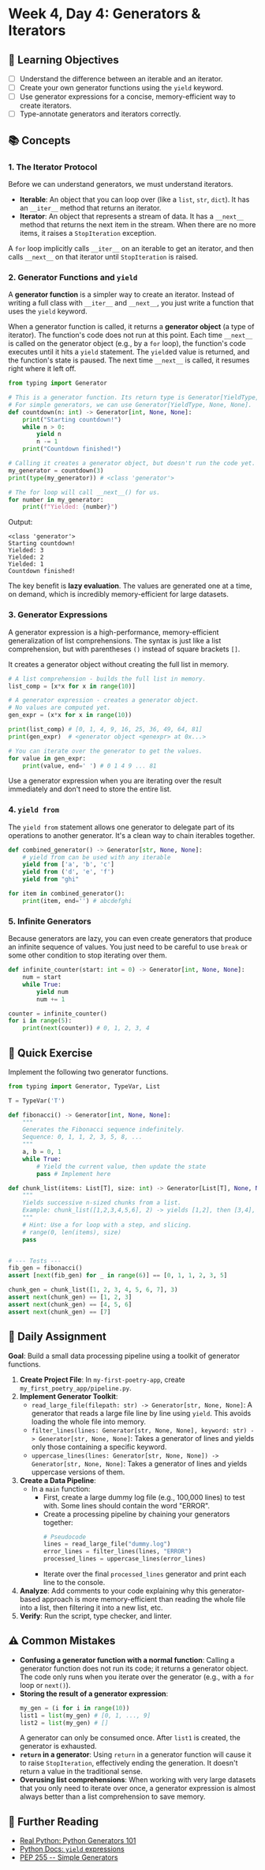 # Week 4, Day 4: Generators & Iterators

## 🎯 Learning Objectives
- [ ] Understand the difference between an iterable and an iterator.
- [ ] Create your own generator functions using the `yield` keyword.
- [ ] Use generator expressions for a concise, memory-efficient way to create iterators.
- [ ] Type-annotate generators and iterators correctly.

## 📚 Concepts

### 1. The Iterator Protocol
Before we can understand generators, we must understand iterators.
- **Iterable**: An object that you can loop over (like a `list`, `str`, `dict`). It has an `__iter__` method that returns an iterator.
- **Iterator**: An object that represents a stream of data. It has a `__next__` method that returns the next item in the stream. When there are no more items, it raises a `StopIteration` exception.

A `for` loop implicitly calls `__iter__` on an iterable to get an iterator, and then calls `__next__` on that iterator until `StopIteration` is raised.

### 2. Generator Functions and `yield`
A **generator function** is a simpler way to create an iterator. Instead of writing a full class with `__iter__` and `__next__`, you just write a function that uses the `yield` keyword.

When a generator function is called, it returns a **generator object** (a type of iterator). The function's code does not run at this point. Each time `__next__` is called on the generator object (e.g., by a `for` loop), the function's code executes until it hits a `yield` statement. The `yield`ed value is returned, and the function's state is paused. The next time `__next__` is called, it resumes right where it left off.

```python
from typing import Generator

# This is a generator function. Its return type is Generator[YieldType, SendType, ReturnType]
# For simple generators, we can use Generator[YieldType, None, None].
def countdown(n: int) -> Generator[int, None, None]:
    print("Starting countdown!")
    while n > 0:
        yield n
        n -= 1
    print("Countdown finished!")

# Calling it creates a generator object, but doesn't run the code yet.
my_generator = countdown(3)
print(type(my_generator)) # <class 'generator'>

# The for loop will call __next__() for us.
for number in my_generator:
    print(f"Yielded: {number}")
```
Output:
```
<class 'generator'>
Starting countdown!
Yielded: 3
Yielded: 2
Yielded: 1
Countdown finished!
```
The key benefit is **lazy evaluation**. The values are generated one at a time, on demand, which is incredibly memory-efficient for large datasets.

### 3. Generator Expressions
A generator expression is a high-performance, memory-efficient generalization of list comprehensions. The syntax is just like a list comprehension, but with parentheses `()` instead of square brackets `[]`.

It creates a generator object without creating the full list in memory.

```python
# A list comprehension - builds the full list in memory.
list_comp = [x*x for x in range(10)]

# A generator expression - creates a generator object.
# No values are computed yet.
gen_expr = (x*x for x in range(10))

print(list_comp) # [0, 1, 4, 9, 16, 25, 36, 49, 64, 81]
print(gen_expr)  # <generator object <genexpr> at 0x...>

# You can iterate over the generator to get the values.
for value in gen_expr:
    print(value, end=' ') # 0 1 4 9 ... 81
```
Use a generator expression when you are iterating over the result immediately and don't need to store the entire list.

### 4. `yield from`
The `yield from` statement allows one generator to delegate part of its operations to another generator. It's a clean way to chain iterables together.

```python
def combined_generator() -> Generator[str, None, None]:
    # yield from can be used with any iterable
    yield from ['a', 'b', 'c']
    yield from ('d', 'e', 'f')
    yield from "ghi"

for item in combined_generator():
    print(item, end='') # abcdefghi
```

### 5. Infinite Generators
Because generators are lazy, you can even create generators that produce an infinite sequence of values. You just need to be careful to use `break` or some other condition to stop iterating over them.

```python
def infinite_counter(start: int = 0) -> Generator[int, None, None]:
    num = start
    while True:
        yield num
        num += 1

counter = infinite_counter()
for i in range(5):
    print(next(counter)) # 0, 1, 2, 3, 4
```

## 🔹 Quick Exercise

Implement the following two generator functions.

```python
from typing import Generator, TypeVar, List

T = TypeVar('T')

def fibonacci() -> Generator[int, None, None]:
    """
    Generates the Fibonacci sequence indefinitely.
    Sequence: 0, 1, 1, 2, 3, 5, 8, ...
    """
    a, b = 0, 1
    while True:
        # Yield the current value, then update the state
        pass # Implement here

def chunk_list(items: List[T], size: int) -> Generator[List[T], None, None]:
    """
    Yields successive n-sized chunks from a list.
    Example: chunk_list([1,2,3,4,5,6], 2) -> yields [1,2], then [3,4], then [5,6]
    """
    # Hint: Use a for loop with a step, and slicing.
    # range(0, len(items), size)
    pass


# --- Tests ---
fib_gen = fibonacci()
assert [next(fib_gen) for _ in range(6)] == [0, 1, 1, 2, 3, 5]

chunk_gen = chunk_list([1, 2, 3, 4, 5, 6, 7], 3)
assert next(chunk_gen) == [1, 2, 3]
assert next(chunk_gen) == [4, 5, 6]
assert next(chunk_gen) == [7]
```

## 📝 Daily Assignment
**Goal**: Build a small data processing pipeline using a toolkit of generator functions.

1.  **Create Project File**: In `my-first-poetry-app`, create `my_first_poetry_app/pipeline.py`.
2.  **Implement Generator Toolkit**:
    - `read_large_file(filepath: str) -> Generator[str, None, None]`: A generator that reads a large file line by line using `yield`. This avoids loading the whole file into memory.
    - `filter_lines(lines: Generator[str, None, None], keyword: str) -> Generator[str, None, None]`: Takes a generator of lines and yields only those containing a specific keyword.
    - `uppercase_lines(lines: Generator[str, None, None]) -> Generator[str, None, None]`: Takes a generator of lines and yields uppercase versions of them.
3.  **Create a Data Pipeline**:
    - In a `main` function:
        - First, create a large dummy log file (e.g., 100,000 lines) to test with. Some lines should contain the word "ERROR".
        - Create a processing pipeline by chaining your generators together:
          ```python
          # Pseudocode
          lines = read_large_file("dummy.log")
          error_lines = filter_lines(lines, "ERROR")
          processed_lines = uppercase_lines(error_lines)
          ```
        - Iterate over the final `processed_lines` generator and print each line to the console.
4.  **Analyze**: Add comments to your code explaining why this generator-based approach is more memory-efficient than reading the whole file into a list, then filtering it into a new list, etc.
5.  **Verify**: Run the script, type checker, and linter.

## ⚠️ Common Mistakes
- **Confusing a generator function with a normal function**: Calling a generator function does not run its code; it returns a generator object. The code only runs when you iterate over the generator (e.g., with a `for` loop or `next()`).
- **Storing the result of a generator expression**:
  ```python
  my_gen = (i for i in range(10))
  list1 = list(my_gen) # [0, 1, ..., 9]
  list2 = list(my_gen) # []
  ```
  A generator can only be consumed once. After `list1` is created, the generator is exhausted.
- **`return` in a generator**: Using `return` in a generator function will cause it to raise `StopIteration`, effectively ending the generation. It doesn't return a value in the traditional sense.
- **Overusing list comprehensions**: When working with very large datasets that you only need to iterate over once, a generator expression is almost always better than a list comprehension to save memory.

## 📖 Further Reading
- [Real Python: Python Generators 101](https://realpython.com/introduction-to-python-generators/)
- [Python Docs: `yield` expressions](https://docs.python.org/3/reference/expressions.html#yield-expressions)
- [PEP 255 -- Simple Generators](https://peps.python.org/pep-0255/)
